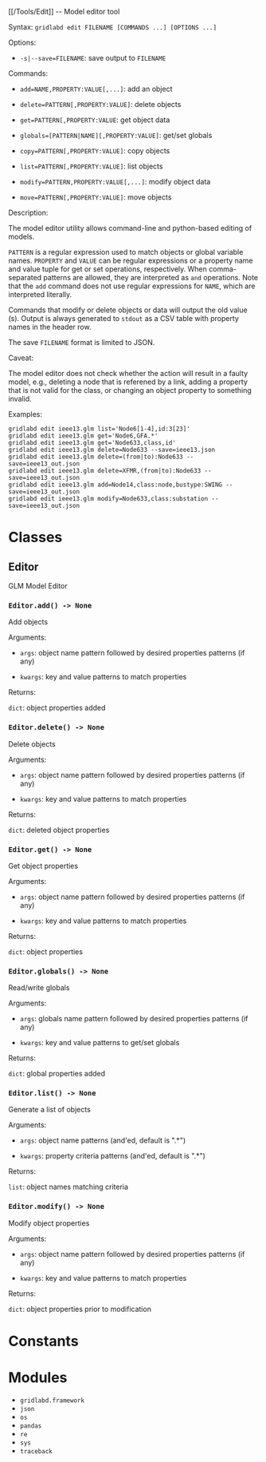 [[/Tools/Edit]] -- Model editor tool

Syntax: `gridlabd edit FILENAME [COMMANDS ...] [OPTIONS ...]`

Options:

* `-s|--save=FILENAME`: save output to `FILENAME`

Commands:

* `add=NAME,PROPERTY:VALUE[,...]`: add an object

* `delete=PATTERN[,PROPERTY:VALUE]`: delete objects

* `get=PATTERN[,PROPERTY:VALUE`: get object data

* `globals=[PATTERN|NAME][,PROPERTY:VALUE]`: get/set globals

* `copy=PATTERN[,PROPERTY:VALUE]`: copy objects 

* `list=PATTERN[,PROPERTY:VALUE]`: list objects

* `modify=PATTERN,PROPERTY:VALUE[,...]`: modify object data

* `move=PATTERN[,PROPERTY:VALUE]`: move objects 

Description:

The model editor utility allows command-line and python-based editing of models.

`PATTERN` is a regular expression used to match objects or global variable
names. `PROPERTY` and `VALUE` can be regular expressions or a property name
and value tuple for get or set operations, respectively. When comma-separated
patterns are allowed, they are interpreted as `and` operations. Note that the
`add` command does not use regular expressions for `NAME`, which are
interpreted literally.

Commands that modify or delete objects or data will output the old value
(s). Output is always generated to `stdout` as a CSV table with property
names in the header row.

The save `FILENAME` format is limited to JSON.

Caveat:

The model editor does not check whether the action will result in a faulty
model, e.g., deleting a node that is referened by a link, adding a property that
is not valid for the class, or changing an object property to something invalid.

Examples:

    gridlabd edit ieee13.glm list='Node6[1-4],id:3[23]'
    gridlabd edit ieee13.glm get='Node6,GFA.*'
    gridlabd edit ieee13.glm get='Node633,class,id'
    gridlabd edit ieee13.glm delete=Node633 --save=ieee13.json
    gridlabd edit ieee13.glm delete=(from|to):Node633 --save=ieee13_out.json
    gridlabd edit ieee13.glm delete=XFMR,(from|to):Node633 --save=ieee13_out.json
    gridlabd edit ieee13.glm add=Node14,class:node,bustype:SWING --save=ieee13_out.json
    gridlabd edit ieee13.glm modify=Node633,class:substation --save=ieee13_out.json
    



# Classes

## Editor

GLM Model Editor


### `Editor.add() -> None`

Add objects

Arguments:

* `args`: object name pattern followed by desired properties patterns (if any)

* `kwargs`: key and value patterns to match properties

Returns:

`dict`: object properties added


### `Editor.delete() -> None`

Delete objects

Arguments:

* `args`: object name pattern followed by desired properties patterns (if any)

* `kwargs`: key and value patterns to match properties

Returns:

`dict`: deleted object properties


### `Editor.get() -> None`

Get object properties

Arguments:

* `args`: object name pattern followed by desired properties patterns (if any)

* `kwargs`: key and value patterns to match properties

Returns:

`dict`: object properties


### `Editor.globals() -> None`

Read/write globals

Arguments:

* `args`: globals name pattern followed by desired properties patterns (if any)

* `kwargs`: key and value patterns to get/set globals

Returns:

`dict`: global properties added


### `Editor.list() -> None`

Generate a list of objects

Arguments:

* `args`: object name patterns (and'ed, default is ".*")

* `kwargs`: property criteria patterns (and'ed, default is ".*")

Returns:

`list`: object names matching criteria


### `Editor.modify() -> None`

Modify object properties

Arguments:

* `args`: object name pattern followed by desired properties patterns (if any)

* `kwargs`: key and value patterns to match properties

Returns:

`dict`: object properties prior to modification


# Constants


# Modules

* `gridlabd.framework`
* `json`
* `os`
* `pandas`
* `re`
* `sys`
* `traceback`
